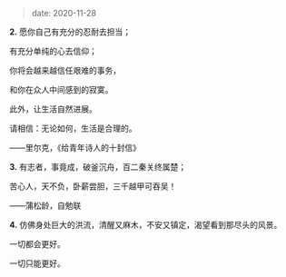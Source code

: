 
> date: 2020-11-28




**2.** 愿你自己有充分的忍耐去担当；

有充分单纯的心去信仰；

你将会越来越信任艰难的事务，

和你在众人中间感到的寂寞。

此外，让生活自然进展。

请相信：无论如何，生活是合理的。

——里尔克，《给青年诗人的十封信》



**3.** 有志者，事竟成，破釜沉舟，百二秦关终属楚；

苦心人，天不负，卧薪尝胆，三千越甲可吞吴！

——蒲松龄，自勉联



**4.** 仿佛身处巨大的洪流，清醒又麻木，不安又镇定，渴望看到那尽头的风景。

一切都会更好。

一切只能更好。



